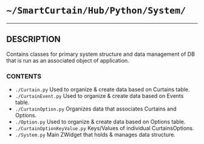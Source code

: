 # `~/SmartCurtain/Hub/Python/System/`

---

## DESCRIPTION
Contains classes for primary system structure and data management of DB that is run as an associated object of application.

### CONTENTS
- `./Curtain.py` Used to organize & create data based on Curtains table.
- `./CurtainEvent.py` Used to organize & create data based on Events table.
- `./CurtainOption.py` Organizes data that associates Curtains and Options.
- `./Option.py` Used to organize & create data based on Options table.
- `./CurtainOptionKeyValue.py` Keys/Values of individual CurtainsOptions.
- `./System.py` Main ZWidget that holds & manages data structure.
